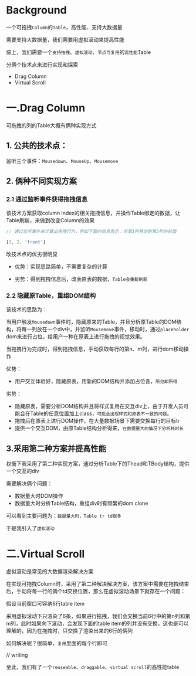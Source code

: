 # Background

一个可拖拽`Column`的`Table`，高性能、支持大数据量

需要支持大数据量，我们需要用虚拟滚动来提高性能

综上，我们需要一个`支持拖拽`、`虚拟滚动`、`节点可复用`的`高性能`Table

分俩个技术点来进行实现和探索

- Drag Column
- Virtual Scroll

# 一.Drag Column

可拖拽的列的Table大概有俩种实现方式

## 1. 公共的技术点：

监听三个事件：`Mousedown`、`MouseUp`、`Mousemove`

## 2. 俩种不同实现方案

### 2.1 通过监听事件获得拖拽信息

该技术方案获取column index的相关拖拽信息，并操作Table绑定的数据，让Table刷新，来做到改变Column的效果
```js
// 通过监听事件来计算出拖拽行为，例如下面的信息表示：将第3列移动到第2列的前面

[3, 2, 'front']
```
改技术点的优劣很明显

- 优势：实现思路简单，不需要复杂的计算

- 劣势：得到拖拽信息后，改表原表的数据，`Table会重新刷新`

### 2.2 隐藏原Table，重组DOM结构

该技术的思路为：

当用户触发`Mousedown`事件时，隐藏原来的Table，并且分析原Table的DOM结构，将每一列放在一个div中，并监听`Mousemove`事件，移动时，通过`placeholder` dom来进行占位，给用户一种在原表上进行拖拽的视觉效果。

当拖拽行为完成时，得到拖拽信息，手动获取每行的第n、m列，进行dom移动操作

优势：
- 用户交互体验好，隐藏原表，用新的DOM结构并添加占位各，`所见即所得`

劣势：
- 隐藏原表，需要分析DOM结构并且将样式复用在交互div上，由于开发人员可能会在Table的任意位置加上class，`可能会出现样式和原表不一致的问题`。
- 拖拽后在原表上进行DOM操作，在大量数据场景下需要交换每行的目标tr
- 提供一个交互DOM，由原Table结构分析得来，`在数据量大的情况下分析耗时长`

## 3.采用第二种方案并提高性能

权衡下我采用了第二种实现方案，通过分析Table下的Thead和TBody结构，提供一个交互的div

需要解决俩个问题：

- 数据量大时DOM操作
- 数据量大时分析Table结构，重组div时有频繁的dom clone

可以看到主要问题为：`数据量大时，Table tr td很多`

于是我引入了`虚拟滚动`

# 二.Virtual Scroll

虚拟滚动是常见的大数据渲染解决方案

在实现可拖拽Column时，采用了第二种解决解决方案，该方案中需要在拖拽结束后，手动将每一行的俩个td交换位置，那么在虚拟滚动场景下就存在一个问题：

假设当前窗口可容纳6行table item

采用虚拟滚动下只渲染了6条，如果进行拖拽，我们会交换当前6行中的第n列和第m列，此时如果向下滚动，会发现下面的table item的列并没有交换，这也是可以理解的，因为在拖拽时，只交换了渲染出来的6行的俩列

如何解决呢？很简单，`复用`里面的每个行即可

// writing

至此，我们有了一个`reuseable`、`draggable`、`virtual scroll`的高性能table


